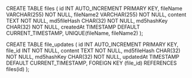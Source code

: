 CREATE TABLE files (
    id INT AUTO_INCREMENT PRIMARY KEY,
    fileName VARCHAR(255) NOT NULL,
    fileName2 VARCHAR(255) NOT NULL,
    content TEXT NOT NULL,
    md5fileHash CHAR(32) NOT NULL,
    md5hashKey CHAR(32) NOT NULL,
    createdAt TIMESTAMP DEFAULT CURRENT_TIMESTAMP,
    UNIQUE(fileName, fileName2)
);

CREATE TABLE file_updates (
    id INT AUTO_INCREMENT PRIMARY KEY,
    file_id INT NOT NULL,
    content TEXT NOT NULL,
    md5fileHash CHAR(32) NOT NULL,
    md5hashKey CHAR(32) NOT NULL,
    updatedAt TIMESTAMP DEFAULT CURRENT_TIMESTAMP,
    FOREIGN KEY (file_id) REFERENCES files(id)
);
